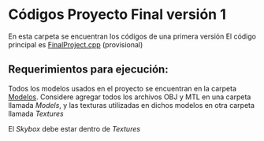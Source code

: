 # Códigos Proyecto Final versión 1

En esta carpeta se encuentran los códigos de una primera versión
El código principal es [FinalProject.cpp](/Version1/FinalProject.cpp) (provisional)

## Requerimientos para ejecución:
Todos los modelos usados en el proyecto se encuentran en la carpeta [Modelos](/Modelos). Considere agregar todos los archivos OBJ y MTL en una carpeta llamada *Models*, y las texturas utilizadas en dichos modelos en otra carpeta llamada *Textures*

El *Skybox* debe estar dentro de *Textures*

